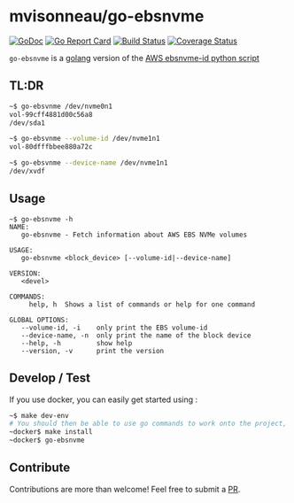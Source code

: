 # mvisonneau/go-ebsnvme

[![GoDoc](https://godoc.org/github.com/mvisonneau/go-ebsnvme?status.svg)](https://godoc.org/github.com/mvisonneau/go-ebsnvme/app)
[![Go Report Card](https://goreportcard.com/badge/github.com/mvisonneau/go-ebsnvme)](https://goreportcard.com/report/github.com/mvisonneau/go-ebsnvme)
[![Build Status](https://travis-ci.org/mvisonneau/go-ebsnvme.svg?branch=master)](https://travis-ci.org/mvisonneau/go-ebsnvme)
[![Coverage Status](https://coveralls.io/repos/github/mvisonneau/go-ebsnvme/badge.svg?branch=master)](https://coveralls.io/github/mvisonneau/go-ebsnvme?branch=master)

`go-ebsnvme` is a [golang](https://golang.org/) version of the [AWS ebsnvme-id python script](https://docs.aws.amazon.com/AWSEC2/latest/UserGuide/nvme-ebs-volumes.html)

## TL:DR

```bash
~$ go-ebsvnme /dev/nvme0n1
vol-99cff4881d00c56a8
/dev/sda1

~$ go-ebsvnme --volume-id /dev/nvme1n1
vol-80dfffbbee880a72c

~$ go-ebsvnme --device-name /dev/nvme1n1
/dev/xvdf
```

## Usage

```
~$ go-ebsnvme -h
NAME:
   go-ebsnvme - Fetch information about AWS EBS NVMe volumes

USAGE:
   go-ebsnvme <block_device> [--volume-id|--device-name]

VERSION:
   <devel>

COMMANDS:
     help, h  Shows a list of commands or help for one command

GLOBAL OPTIONS:
   --volume-id, -i    only print the EBS volume-id
   --device-name, -n  only print the name of the block device
   --help, -h         show help
   --version, -v      print the version
```


## Develop / Test

If you use docker, you can easily get started using :

```bash
~$ make dev-env
# You should then be able to use go commands to work onto the project, eg:
~docker$ make install
~docker$ go-ebsnvme
```

## Contribute

Contributions are more than welcome! Feel free to submit a [PR](https://github.com/mvisonneau/go-ebsnvme/pulls).
